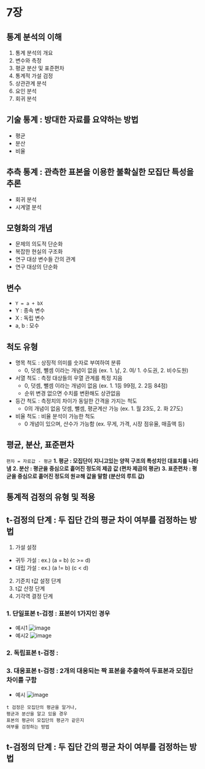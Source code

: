 # 7장

## 통계 분석의 이해
1. 통계 분석의 개요
2. 변수와 측정
3. 평균 분산 및 표준편차
4. 통계적 가설 검정
5. 상관관계 분석
6. 요인 분석
7. 회귀 분석

## 기술 통계 : 방대한 자료를 요약하는 방법
* 평균
* 분산
* 비율

## 추측 통계 : 관측한 표본을 이용한 불확실한 모집단 특성을 추론
* 회귀 분석
* 시계열 분석

## 모형화의 개념
* 문제의 의도적 단순화
* 복잡한 현실의 구조화
* 연구 대상 변수들 간의 관계
* 연구 대상의 단순화

## 변수
* ``` Y = a + bX ```
* Y : 종속 변수
* X : 독립 변수
* a, b : 모수

## 척도 유형
* 명목 척도 : 상징적 의미를 숫자로 부여하여 분류
  - 0, 덧셈, 뺄셈 이라는 개념이 없음 (ex. 1. 남, 2. 여/ 1. 수도권, 2. 비수도원)
* 서열 척도 : 측정 대상들의 우열 관계를 특정 지음
  - 0, 덧셈, 뺄셈 이라는 개념이 없음 (ex. 1. 1등 99점, 2. 2등 84점)
  - 순위 변경 없으면 수치를 변환해도 상관없음
* 등간 척도 : 측정치의 차이가 동일한 간격을 가지는 척도
  - 0의 개념이 없음 덧셈, 뺄셈, 평균계산 가능 (ex. 1. 월 23도, 2. 화 27도)
* 비율 척도 : 비율 분석이 가능한 척도 
  - 0 개념이 있으며, 산수가 가능함 (ex. 무게, 가격, 시장 점유율, 매출액 등)

## 평균, 분산, 표준편차
``` 편차 = 자료값 - 평균 ```
**1. 평균 : 모집단이 지니고있는 양적 구조의 특성치인 대표치를 나타냄**
**2. 분산 : 평균을 중심으로 흩어진 정도의 제곱 값 (편차 제곱의 평균)**
**3. 표준편차 : 평균을 중심으로 흩어진 정도의 원ㄹ해 값을 말함 (분산의 루트 값)**

## 통계적 검정의 유형 및 적용

## t-검정의 단계 : 두 집단 간의 평균 차이 여부를 검정하는 방법
1. 가설 설정
  - 귀두 가설 : ex.) (a = b) (c >= d)
  - 대립 가설 : ex.) (a != b) (c < d)
2. 기준치 t값 설정 단계
3. t값 산정 단계
4. 기각역 결정 단계

### 1. 단일표본 t-검정 : 표본이 1가지인 경우
* 예시1
![image](https://github.com/SoexDobin/UNTW/assets/56966606/6b176048-d148-49c5-9b64-b5af3ad09ad5)
* 예시2
![image](https://github.com/SoexDobin/UNTW/assets/56966606/510a9994-f150-4bab-a099-6fb5bdb7c652)

### 2. 독립표본 t-검정 : 

### 3. 대응표본 t-검정 : 2개의 대응되는 짝 표본을 추출하여 두표본과 모집단 차이를 구함
* 예시
![image](https://github.com/SoexDobin/UNTW/assets/56966606/ece3659c-9329-46e3-9b4c-4e7fcdd9d4da)

```
t 검정은 모집단의 평균을 알거나,
평균과 분산을 알고 있을 경우
표본의 평균이 모집단의 평균가 같은지
여부를 검정하는 방법
```

## t-검정의 단계 : 두 집단 간의 평균 차이 여부를 검정하는 방법
